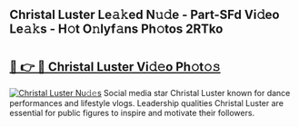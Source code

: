 ## Christal Luster Le𝚊𝚔ed N𝚞𝚍e - Part-SFd Vi𝚍eo Le𝚊𝚔s - H𝚘t O𝚗lyf𝚊ns Ph𝚘tos 2RTko

# <h2><a href="http://hf8noi.feru.top/?c=Christal+Luster">🔗 👉 🔴 Christal Luster Vi𝚍𝚎o Ph𝚘t𝚘𝚜</a></h2>

[![Christal Luster Nu𝚍𝚎s](https://i.imgur.com/0TWrTi3.gif)](http://hf8noi.feru.top/?c=Christal+Luster)
Social media star Christal Luster known for dance performances and lifestyle vlogs. Leadership qualities Christal Luster are essential for public figures to inspire and motivate their followers. 
